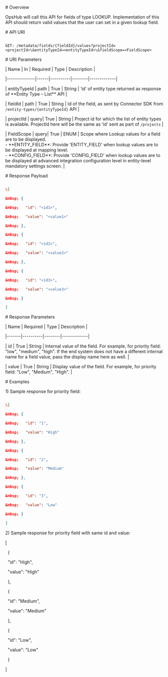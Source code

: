 \# Overview

OpsHub will call this API for fields of type LOOKUP. Implementation of this API should return valid values that the user can set in a given lookup field.



\# API URI



```http

GET: /metadata/fields/{fieldId}/values?projectId=<projectId>\&entityTypeId=<entityTypeId>\&fieldScope=<FieldScope>

```





\# URI Parameters



| Name         | In   | Required | Type   | Description |

|--------------|------|----------|--------|-------------|

| entityTypeId | path | True     | String | ‘id’ of entity type returned as response of \*\*Entity Type – List\*\* API |

| fieldId      | path | True     | String | Id of the field, as sent by Connector SDK from `/entity-types/{entityTypeId}` API |

| projectId    | query| True     | String | Project id for which the list of entity types is available. ProjectId here will be the same as ‘id’ sent as part of `/projects` |

| FieldScope   | query| True     | ENUM   | Scope where Lookup values for a field are to be displayed.<br>- \*\*ENTITY\_FIELD\*\*: Provide 'ENTITY\_FIELD' when lookup values are to be displayed at mapping level.<br>- \*\*CONFIG\_FIELD\*\*: Provide 'CONFIG\_FIELD' when lookup values are to be displayed at advanced integration configuration level in entity-level mandatory settings screen. |



\# Response Payload



```json

\[

&nbsp; {

&nbsp;   "id": "<id1>",

&nbsp;   "value": "<value1>"

&nbsp; },

&nbsp; {

&nbsp;   "id": "<id2>",

&nbsp;   "value": "<value2>"

&nbsp; },

&nbsp; {

&nbsp;   "id": "<id3>",

&nbsp;   "value": "<value3>"

&nbsp; }

]

```



\# Response Parameters



| Name  | Required | Type   | Description |

|-------|----------|--------|-------------|

| id    | True     | String | Internal value of the field. For example, for priority field: "low", "medium", "high". If the end system does not have a different internal name for a field value, pass the display name here as well. |

| value | True     | String | Display value of the field. For example, for priority field: "Low", "Medium", "High". |



\# Examples



1\) Sample response for priority field:



```json

\[

&nbsp; {

&nbsp;   "id": "1",

&nbsp;   "value": "High"

&nbsp; },

&nbsp; {

&nbsp;   "id": "2",

&nbsp;   "value": "Medium"

&nbsp; },

&nbsp; {

&nbsp;   "id": "3",

&nbsp;   "value": "Low"

&nbsp; }

]

```



2\) Sample response for priority field with same id and value:



\[

&nbsp; {

&nbsp;   "id": "High",

&nbsp;   "value": "High"

&nbsp; },

&nbsp; {

&nbsp;   "id": "Medium",

&nbsp;   "value": "Medium"

&nbsp; },

&nbsp; {

&nbsp;   "id": "Low",

&nbsp;   "value": "Low"

&nbsp; }

]

```

